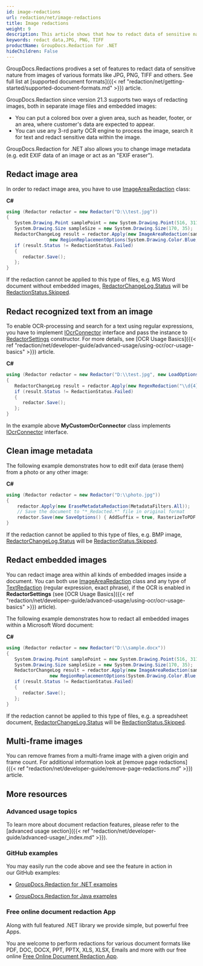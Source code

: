 ```yaml
---
id: image-redactions
url: redaction/net/image-redactions
title: Image redactions
weight: 9
description: This article shows that how to redact data of sensitive nature from images of various formats like JPG, PNG, TIFF and others.
keywords: redact data,JPG, PNG, TIFF
productName: GroupDocs.Redaction for .NET
hideChildren: False
---
```

GroupDocs.Redactions prodives a set of features to redact data of sensitive nature from images of various formats like JPG, PNG, TIFF and others. See full list at [supported document formats]({{< ref "redaction/net/getting-started/supported-document-formats.md" >}}) article.

GroupDocs.Redaction since version 21.3 supports two ways of redacting images, both in separate image files and embedded images:
*   You can put a colored box over a given area, such as header, footer, or an area, where customer's data are expected to appear.
*   You can use any 3-rd party OCR engine to process the image, search it for text and redact sensitive data within the image.   

GroupDocs.Redaction for .NET also allows you to change image metadata (e.g. edit EXIF data of an image or act as an "EXIF eraser").

## Redact image area

In order to redact image area, you have to use [ImageAreaRedaction](https://reference.groupdocs.com/net/redaction/groupdocs.redaction.redactions/imagearearedaction) class:

**C#**

```csharp
using (Redactor redactor = new Redactor("D:\\test.jpg"))
{
   System.Drawing.Point samplePoint = new System.Drawing.Point(516, 311);
   System.Drawing.Size sampleSize = new System.Drawing.Size(170, 35);
   RedactorChangeLog result = redactor.Apply(new ImageAreaRedaction(samplePoint,
                new RegionReplacementOptions(System.Drawing.Color.Blue, sampleSize)));
   if (result.Status != RedactionStatus.Failed)
   {
      redactor.Save();
   };
}
```

If the redaction cannot be applied to this type of files, e.g. MS Word document without embedded images, [RedactorChangeLog.Status](https://reference.groupdocs.com/net/redaction/groupdocs.redaction/redactorchangelog/properties/status) will be [RedactionStatus.Skipped](https://reference.groupdocs.com/net/redaction/groupdocs.redaction/redactionstatus).

## Redact recognized text from an image

To enable OCR-processing and search for a text using regular expressions, you have to implement [IOcrConnector](https://reference.groupdocs.com/net/redaction/groupdocs.redaction.integration.ocr/iocrconnector) interface and pass the instance to [RedactorSettings](https://reference.groupdocs.com/net/redaction/groupdocs.redaction.options/redactorsettings) constructor. For more details, see [OCR Usage Basics]({{< ref "redaction/net/developer-guide/advanced-usage/using-ocr/ocr-usage-basics" >}}) article.

**C#**

```csharp
using (Redactor redactor = new Redactor("D:\\test.jpg", new LoadOptions(), new RedactorSettings(new MyCustomOcrConnector())))
{
   RedactorChangeLog result = redactor.Apply(new RegexRedaction("\\d{4}", new ReplacementOptions(System.Drawing.Color.Blue)));
   if (result.Status != RedactionStatus.Failed)
   {
      redactor.Save();
   };
}
```

In the example above **MyCustomOcrConnector** class implements [IOcrConnector](https://reference.groupdocs.com/net/redaction/groupdocs.redaction.integration.ocr/iocrconnector) interface.

## Clean image metadata

The following example demonstrates how to edit exif data (erase them) from a photo or any other image:

**C#**

```csharp
using (Redactor redactor = new Redactor("D:\\photo.jpg"))
{
    redactor.Apply(new EraseMetadataRedaction(MetadataFilters.All));
    // Save the document to "*_Redacted.*" file in original format
    redactor.Save(new SaveOptions() { AddSuffix = true, RasterizeToPDF = false });
}
```

If the redaction cannot be applied to this type of files, e.g. BMP image, [RedactorChangeLog.Status](https://reference.groupdocs.com/net/redaction/groupdocs.redaction/redactorchangelog/properties/status) will be [RedactionStatus.Skipped](https://reference.groupdocs.com/net/redaction/groupdocs.redaction/redactionstatus).

## Redact embedded images

You can redact image area within all kinds of embedded images inside a document. You can both use [ImageAreaRedaction](https://reference.groupdocs.com/net/redaction/groupdocs.redaction.redactions/imagearearedaction) class and any type of [TextRedaction](https://reference.groupdocs.com/net/redaction/groupdocs.redaction.redactions/textredaction) (regular expression, exact phrase), if the OCR is enabled in **RedactorSettings** (see [OCR Usage Basics]({{< ref "redaction/net/developer-guide/advanced-usage/using-ocr/ocr-usage-basics" >}}) article). 

The following example demonstrates how to redact all embedded images within a Microsoft Word document:

**C#**

```csharp
using (Redactor redactor = new Redactor("D:\\sample.docx"))
{
   System.Drawing.Point samplePoint = new System.Drawing.Point(516, 311);
   System.Drawing.Size sampleSize = new System.Drawing.Size(170, 35);
   RedactorChangeLog result = redactor.Apply(new ImageAreaRedaction(samplePoint,
                new RegionReplacementOptions(System.Drawing.Color.Blue, sampleSize)));
   if (result.Status != RedactionStatus.Failed)
   {
      redactor.Save();
   };
}
```

If the redaction cannot be applied to this type of files, e.g. a spreadsheet document, [RedactorChangeLog.Status](https://reference.groupdocs.com/net/redaction/groupdocs.redaction/redactorchangelog/properties/status) will be [RedactionStatus.Skipped](https://reference.groupdocs.com/net/redaction/groupdocs.redaction/redactionstatus).

## Multi-frame images

You can remove frames from a multi-frame image with a given origin and frame count. For additional information look at [remove page redactions]({{< ref "redaction/net/developer-guide/remove-page-redactions.md" >}}) article.

## More resources

### Advanced usage topics

To learn more about document redaction features, please refer to the [advanced usage section]({{< ref "redaction/net/developer-guide/advanced-usage/_index.md" >}}).

### GitHub examples

You may easily run the code above and see the feature in action in our GitHub examples:

*   [GroupDocs.Redaction for .NET examples](https://github.com/groupdocs-redaction/GroupDocs.Redaction-for-.NET)
    
*   [GroupDocs.Redaction for Java examples](https://github.com/groupdocs-redaction/GroupDocs.Redaction-for-Java)
    

### Free online document redaction App

Along with full featured .NET library we provide simple, but powerful free Apps.

You are welcome to perform redactions for various document formats like PDF, DOC, DOCX, PPT, PPTX, XLS, XLSX, Emails and more with our free online [Free Online Document Redaction App](https://products.groupdocs.app/redaction).
